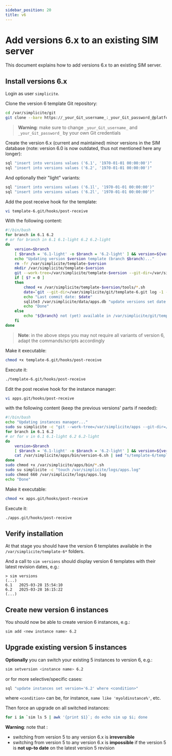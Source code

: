 ```yaml
---
sidebar_position: 20
title: v6
---
```


Add versions 6.x to an existing SIM server
==========================================

This document explains how to add versions 6.x to an existing SIM server.

Install versions 6.x
--------------------

Login as user `simplicite`.

Clone the version 6 template Git repository:

```bash
cd /var/simplicite/git
git clone --bare https://_your_Git_username_:_your_Git_password_@platform.git.simplicite.io/template-6.git
```

> **Warning**: make sure to change `_your_Git_username_` and `_your_Git_password_` by your own Git credentials

Create the version 6.x (current and maintained) minor versions in the SIM database (note: version 6.0 is now outdated, thus not mentioned here any longer):

```bash
sql "insert into versions values ('6.1', '1970-01-01 00:00:00')"
sql "insert into versions values ('6.2', '1970-01-01 00:00:00')"
```

And optionally their "light" variants:

```bash
sql "insert into versions values ('6.1l', '1970-01-01 00:00:00')"
sql "insert into versions values ('6.2l', '1970-01-01 00:00:00')"
```

Add the post receive hook for the template:

```bash
vi template-6.git/hooks/post-receive
```

With the following content:

```bash
#!/bin/bash
for branch in 6.1 6.2
# or for branch in 6.1 6.1-light 6.2 6.2-light
do
	version=$branch
	[ $branch = '6.1-light' -o $branch = '6.2-light' ] && version=${version}l
	echo "Updating version $version template (branch $branch)..."
	rm -fr /var/simplicite/template-$version
	mkdir /var/simplicite/template-$version
	git --work-tree=/var/simplicite/template-$version --git-dir=/var/simplicite/git/template-6.git checkout -f $branch
	if [ $? = 0 ]
	then
		chmod +x /var/simplicite/template-$version/tools/*.sh
		date=`git --git-dir=/var/simplicite/git/template-6.git log -1 --date=iso | awk '/^Date:/ { print $2" "$3 }'`
		echo "Last commit date: $date"
		sqlite3 /var/simplicite/data/apps.db "update versions set date = '$date' where version = '$version'"
		echo "Done"
	else
		echo "${branch} not (yet) available in /var/simplicite/git/template-6.git"
	fi
done
```

> **Note**: in the above steps you may not require all variants of version 6, adapt the commands/scripts accordingly

Make it executable:

```bash
chmod +x template-6.git/hooks/post-receive
```

Execute it:

```bash
./template-6.git/hooks/post-receive
```

Edit the post receive hook for the instance manager:

```bash
vi apps.git/hooks/post-receive
```

with the following content (keep the previous versions' parts if needed):

```bash
#!/bin/bash
echo "Updating instances manager..."
sudo su simplicite -c "git --work-tree=/var/simplicite/apps --git-dir=/var/simplicite/git/apps.git checkout -f master"
for branch in 6.1 6.2
# or for v in 6.1 6.1-light 6.2 6.2-light
do
	version=$branch
	[ $branch = '6.1-light' -o $branch = '6.2-light' ] && version=${version}l
	cat /var/simplicite/apps/bin/version-6.sh | sed "s/template-6/template-$version/g" > /var/simplicite/apps/bin/version-$version.sh
done
sudo chmod +x /var/simplicite/apps/bin/*.sh
sudo su simplicite -c "touch /var/simplicite/logs/apps.log"
sudo chmod 660 /var/simplicite/logs/apps.log
echo "Done"
```

Make it executable:

```bash
chmod +x apps.git/hooks/post-receive
```

Execute it:

```bash
./apps.git/hooks/post-receive
```

Verify installation
-------------------

At that stage you should have the version 6 templates available in the `/var/simplicite/template-6*` folders.

And a call to `sim versions` should display version 6 templates with their latest revision dates, e.g.:

```text
> sim versions
(...)
6.1   2025-03-28 15:54:10
6.2   2025-03-28 16:15:22
(...)
```

Create new version 6 instances
------------------------------

You should now be able to create version 6 instances, e.g.:

```bash
sim add <new instance name> 6.2
```

Upgrade existing version 5 instances
------------------------------------

**Optionally** you can switch your existing 5 instances to version 6, e.g.:

```bash
sim setversion <instance name> 6.2
```

or for more selective/specific cases:

```bash
sql "update instances set version='6.2' where <condition>"
```

where `<condition>` can be, for instance, `name like 'myoldinstance%'`, etc.

Then force an upgrade on all switched instances:

```bash
for i in `sim ls 5 | awk '{print $1}`; do echo sim up $i; done
```

**Warning**: note that :

- switching from version 5 to any version 6.x is **irreversible**
- switching from version 5 to any version 6.x is **impossible** if the version 5 is **not up-to date** on the latest version 5 revision
